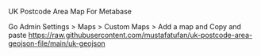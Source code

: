 UK Postcode Area Map For Metabase

Go Admin Settings > Maps > Custom Maps > Add a map
and
Copy and paste https://raw.githubusercontent.com/mustafatufan/uk-postcode-area-geojson-file/main/uk-geojson

